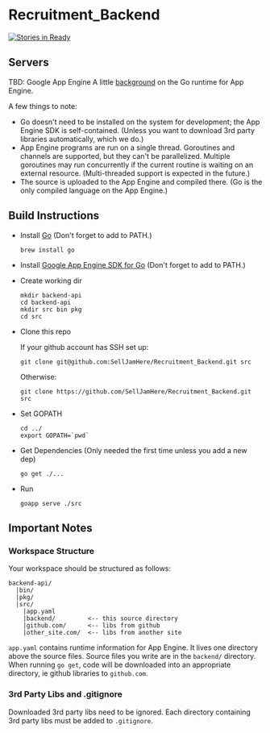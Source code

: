 # Recruitment_Backend
[![Stories in Ready](https://badge.waffle.io/selljamhere/Recruitment_Backend.png?label=ready&title=Ready)](https://waffle.io/selljamhere/recruitment_backend)

## Servers

TBD: Google App Engine
A little [background](http://blog.golang.org/go-and-google-app-engine) on the Go runtime for App Engine.

A few things to note:

* Go doesn't need to be installed on the system for development; the App Engine SDK is self-contained. (Unless you want to download 3rd party libraries automatically, which we do.)
* App Engine programs are run on a single thread. Goroutines and channels are supported, but they can't be parallelized. Multiple goroutines may run concurrently if the current routine is waiting on an external resource. (Multi-threaded support is expected in the future.)
* The source is uploaded to the App Engine and compiled there. (Go is the only compiled language on the App Engine.)

## Build Instructions


* Install [Go](http://golang.org/doc/install) (Don't forget to add to PATH.)
  
  ```
  brew install go
  ```
  
* Install [Google App Engine SDK for Go](https://developers.google.com/appengine/downloads) (Don't forget to add to PATH.)

* Create working dir

  ```
  mkdir backend-api
  cd backend-api
  mkdir src bin pkg
  cd src
  ```

* Clone this repo
  
  If your github account has SSH set up:
  ```
  git clone git@github.com:SellJamHere/Recruitment_Backend.git src
  ```

  Otherwise:
  ```
  git clone https://github.com/SellJamHere/Recruitment_Backend.git src
  ```

* Set GOPATH

  ```
  cd ../
  export GOPATH=`pwd`
  ```

* Get Dependencies (Only needed the first time unless you add a new dep)

  ```
  go get ./...
  ```

* Run

  ```
  goapp serve ./src
  ```

## Important Notes

### Workspace Structure

Your workspace should be structured as follows:

```
backend-api/
  |bin/
  |pkg/
  |src/
    |app.yaml
    |backend/         <-- this source directory
    |github.com/      <-- libs from github
    |other_site.com/  <-- libs from another site
```

`app.yaml` contains runtime information for App Engine. It lives one directory above the source files. Source files you write are in the `backend/` directory. When running `go get`, code will be downloaded into an appropriate directory, ie github libraries to `github.com`. 

### 3rd Party Libs and .gitignore

Downloaded 3rd party libs need to be ignored. Each directory containing 3rd party libs must be added to `.gitignore`.
